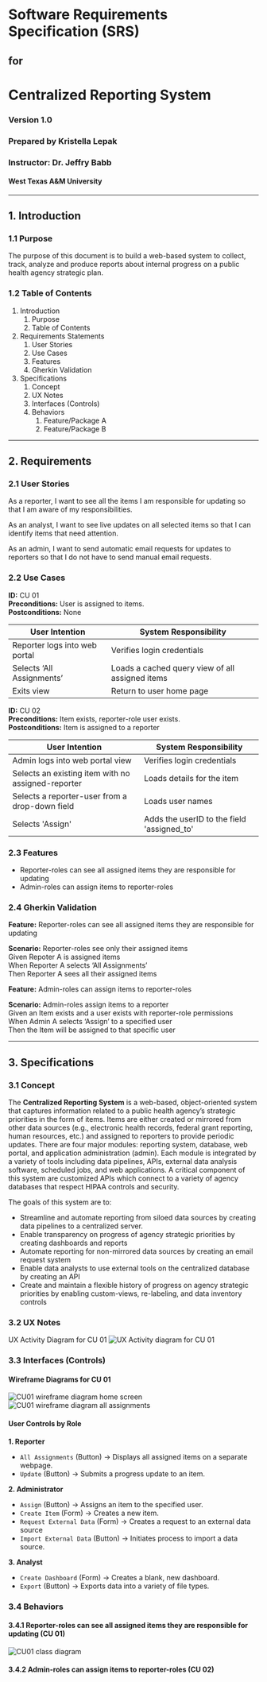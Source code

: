 # Software Requirements Specification (SRS) 
## for 
# Centralized Reporting System 
### Version 1.0
### Prepared by Kristella Lepak
### Instructor: Dr. Jeffry Babb
#### West Texas A&M University
---
## 1. Introduction
### 1.1 Purpose
The purpose of this document is to build a web-based system to collect, track, analyze and produce reports about internal progress on a public health agency strategic plan.
### 1.2 Table of Contents
1. Introduction
   1. Purpose
   2. Table of Contents
2. Requirements Statements
   1. User Stories
   2. Use Cases
   3. Features
   4. Gherkin Validation
3. Specifications
   1. Concept
   2. UX Notes
   3. Interfaces (Controls)
   4. Behaviors
      1. Feature/Package A
      2. Feature/Package B
---
## 2. Requirements
### 2.1 User Stories
As a reporter, I want to see all the items I am responsible for updating so that I am aware of my responsibilities.

As an analyst, I want to see live updates on all selected items so that I can identify items that need attention.

As an admin, I want to send automatic email requests for updates to reporters so that I do not have to send manual email requests.

### 2.2 Use Cases
**ID:** CU 01  
**Preconditions:** User is assigned to items.  
**Postconditions:** None  

| User Intention | System Responsibility |
| --- | --- |
| Reporter logs into web portal  | Verifies login credentials |
| Selects ‘All Assignments’ | Loads a cached query view of all assigned items |
| Exits view | Return to user home page | 

**ID:** CU 02  
**Preconditions:** Item exists, reporter-role user exists.    
**Postconditions:** Item is assigned to a reporter  

| User Intention | System Responsibility |
| --- | --- |
| Admin logs into web portal view | Verifies login credentials |
| Selects an existing item with no assigned-reporter | Loads details for the item |
| Selects a reporter-user from a drop-down field | Loads user names |
| Selects 'Assign' | Adds the userID to the field 'assigned_to' |

### 2.3 Features
* Reporter-roles can see all assigned items they are responsible for updating
* Admin-roles can assign items to reporter-roles

### 2.4 Gherkin Validation
**Feature:** Reporter-roles can see all assigned items they are responsible for updating

**Scenario:** Reporter-roles see only their assigned items  
  Given Repoter A is assigned items  
  When Reporter A selects ‘All Assignments’  
  Then Reporter A sees all their assigned items

**Feature:** Admin-roles can assign items to reporter-roles

**Scenario:** Admin-roles assign items to a reporter  
  Given an Item exists and a user exists with reporter-role permissions  
  When Admin A selects ‘Assign’ to a specified user  
  Then the Item will be assigned to that specific user

---
## 3. Specifications
### 3.1 Concept
The **Centralized Reporting System** is a web-based, object-oriented system that captures information related to a public health agency’s strategic priorities in the form of items. Items are either created or mirrored from other data sources (e.g., electronic health records, federal grant reporting, human resources, etc.) and assigned to reporters to provide periodic updates. There are four major modules: reporting system, database, web portal, and application administration (admin). Each module is integrated by a variety of tools including data pipelines, APIs, external data analysis software, scheduled jobs, and web applications. A critical component of this system are customized APIs which connect to a variety of agency databases that respect HIPAA controls and security.

The goals of this system are to:  
* Streamline and automate reporting from siloed data sources by creating data pipelines to a centralized server.
* Enable transparency on progress of agency strategic priorities by creating dashboards and reports
* Automate reporting for non-mirrored data sources by creating an email request system
* Enable data analysts to use external tools on the centralized database by creating an API
* Create and maintain a flexible history of progress on agency strategic priorities by enabling custom-views, re-labeling, and data inventory controls

### 3.2 UX Notes
UX Activity Diagram for CU 01
![UX Activity diagram for CU 01](https://github.com/v-enusdelta/CIDM6330/blob/main/Assignment%201/ux-flow-cu01.jpg)

### 3.3 Interfaces (Controls)
#### Wireframe Diagrams for CU 01
  ![CU01 wireframe diagram home screen](https://github.com/v-enusdelta/CIDM6330/blob/main/Assignment%201/cu01-uiWireframe01.drawio.png)
  ![CU01 wireframe diagram all assignments](https://github.com/v-enusdelta/CIDM6330/blob/main/Assignment%201/cu01-uiWireframe02.drawio.png)

#### User Controls by Role
**1. Reporter**
  - `All Assignments` (Button) → Displays all assigned items on a separate webpage.
  - `Update` (Button) → Submits a progress update to an item.

**2. Administrator**
  - `Assign` (Button) → Assigns an item to the specified user.
  - `Create Item` (Form) → Creates a new item.
  - `Request External Data` (Form) → Creates a request to an external data source
  - `Import External Data` (Button) → Initiates process to import a data source. 

**3. Analyst**
  - `Create Dashboard` (Form) → Creates a blank, new dashboard.
  - `Export` (Button) → Exports data into a variety of file types.

### 3.4 Behaviors
#### 3.4.1 Reporter-roles can see all assigned items they are responsible for updating (CU 01)
  ![CU01 class diagram](https://github.com/v-enusdelta/CIDM6330/blob/main/Assignment%201/cu01-classdiagram.drawio.png)

#### 3.4.2 Admin-roles can assign items to reporter-roles (CU 02)
